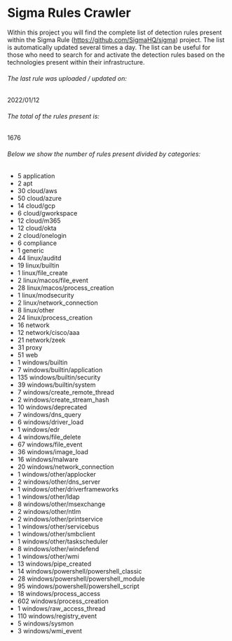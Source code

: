 # Sigma Rules Crawler
Within this project you will find the complete list of detection rules present within the Sigma Rule (https://github.com/SigmaHQ/sigma) project. The list is automatically updated several times a day.
The list can be useful for those who need to search for and activate the detection rules based on the technologies present within their infrastructure.


###### The last rule was uploaded / updated on:
2022/01/12
###### The total of the rules present is:
1676
###### Below we show the number of rules present divided by categories:
- 5 application
- 2 apt
- 30 cloud/aws
- 50 cloud/azure
- 14 cloud/gcp
- 6 cloud/gworkspace
- 12 cloud/m365
- 12 cloud/okta
- 2 cloud/onelogin
- 6 compliance
- 1 generic
- 44 linux/auditd
- 19 linux/builtin
- 1 linux/file_create
- 2 linux/macos/file_event
- 28 linux/macos/process_creation
- 1 linux/modsecurity
- 2 linux/network_connection
- 8 linux/other
- 24 linux/process_creation
- 16 network
- 12 network/cisco/aaa
- 21 network/zeek
- 31 proxy
- 51 web
- 1 windows/builtin
- 7 windows/builtin/application
- 135 windows/builtin/security
- 39 windows/builtin/system
- 7 windows/create_remote_thread
- 2 windows/create_stream_hash
- 10 windows/deprecated
- 7 windows/dns_query
- 6 windows/driver_load
- 1 windows/edr
- 4 windows/file_delete
- 67 windows/file_event
- 36 windows/image_load
- 16 windows/malware
- 20 windows/network_connection
- 1 windows/other/applocker
- 2 windows/other/dns_server
- 1 windows/other/driverframeworks
- 1 windows/other/ldap
- 8 windows/other/msexchange
- 2 windows/other/ntlm
- 2 windows/other/printservice
- 1 windows/other/servicebus
- 1 windows/other/smbclient
- 1 windows/other/taskscheduler
- 8 windows/other/windefend
- 1 windows/other/wmi
- 13 windows/pipe_created
- 14 windows/powershell/powershell_classic
- 28 windows/powershell/powershell_module
- 95 windows/powershell/powershell_script
- 18 windows/process_access
- 602 windows/process_creation
- 1 windows/raw_access_thread
- 110 windows/registry_event
- 5 windows/sysmon
- 3 windows/wmi_event
